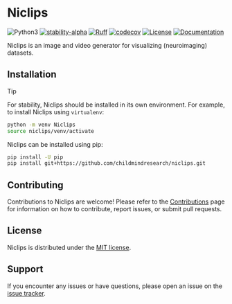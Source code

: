 <!-- prettier ignore -->
<h1> Niclips </h1>

![Python3](https://img.shields.io/badge/python->=3.11-blue.svg)
[![stability-alpha](https://img.shields.io/badge/stability-alpha-f4d03f.svg)](https://github.com/mkenney/software-guides/blob/master/STABILITY-BADGES.md#alpha)
[![Ruff](https://img.shields.io/endpoint?url=https://raw.githubusercontent.com/astral-sh/ruff/main/assets/badge/v2.json)](https://github.com/astral-sh/ruff)
[![codecov](https://codecov.io/gh/childmindresearch/niclips/branch/main/graph/badge.svg?token=22HWWFWPW5)](https://codecov.io/gh/childmindresearch/niclips)
[![License](https://img.shields.io/badge/license-MIT-blue.svg)](https://github.com/childmindresearch/niclips/blob/main/LICENSE)
[![Documentation](https://img.shields.io/badge/documentation-8CA1AF?logo=readthedocs&logoColor=fff)](https://childmindresearch.github.io/niclips)

Niclips is an image and video generator for visualizing (neuroimaging) datasets.

## Installation

> [!TIP]
> For stability, Niclips should be installed in its own environment. For example, to
> install Niclips using `virtualenv`:
>
> ```sh
> python -m venv Niclips
> source niclips/venv/activate
> ```

Niclips can be installed using pip:

```sh
pip install -U pip
pip install git+https://github.com/childmindresearch/niclips.git
```

<!-- ## Usage

To get started, try using the boilerplate command:

```sh
niftyone <bids_directory> <output_directory> <analysis_level>
```

> [!TIP]
> To see all arguments, run:
>
> ```sh
> niftyone --help
> ```

### Quick-start

1. Generate figures for each participant

   ```sh
   niftyone <bids_directory> <output_directory> participant
   ```

2. Collect participant figures into a compatible dataset

   ```sh
   niftyone <bids_directory> <output_directory> group
   ```

3. Launch FiftyOne app

   ```sh
   niftyone <bids_directory> <output_directory> launch
   ``` -->

<!-- ## Documentation

For detailed information, including advanced usage, please visit our [documentation]. -->

## Contributing

Contributions to Niclips are welcome! Please refer to the
[Contributions] page for information on how to contribute, report issues, or submit
pull requests.

## License

Niclips is distributed under the [MIT license].

## Support

If you encounter any issues or have questions, please open an issue on the
[issue tracker].

<!-- Links -->

[Contributions]: https://github.com/childmindresearch/Niclips/blob/main/CONTRIBUTING.md
[MIT license]: https://github.com/childmindresearch/Niclips/blob/main/LICENSE
[issue tracker]: https://github.com/childmindresearch/Niclips/issues
